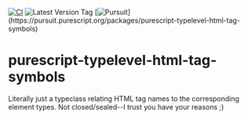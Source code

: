 [![CI](https://github.com/UnrelatedString/purescript-typelevel-html-tag-symbols/actions/workflows/ci.yml/badge.svg?branch=main)](https://github.com/UnrelatedString/purescript-typelevel-html-tag-symbols/actions/workflows/ci.yml)
![Latest Version Tag](https://img.shields.io/github/v/tag/UnrelatedString/purescript-typelevel-html-tag-symbols)
[![Pursuit](https://pursuit.purescript.org/packages/purescript-typelevel-html-tag-symbols/badge?)](https://pursuit.purescript.org/packages/purescript-typelevel-html-tag-symbols)

# purescript-typelevel-html-tag-symbols

Literally just a typeclass relating HTML tag names to the corresponding element types. Not closed/sealed--I trust you have your reasons ;)
